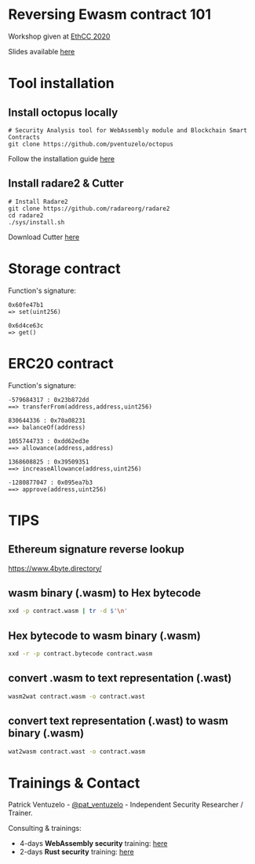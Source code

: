 # Reversing Ewasm contract 101

Workshop given at [EthCC 2020](https://ethcc.io/)


Slides available [here](https://webassembly-security.com/reversing-ewasm-contract/)


# Tool installation

## Install octopus locally
```
# Security Analysis tool for WebAssembly module and Blockchain Smart Contracts
git clone https://github.com/pventuzelo/octopus
```
Follow the installation guide [here](https://github.com/pventuzelo/octopus#quick-start)

## Install radare2 & Cutter
```
# Install Radare2
git clone https://github.com/radareorg/radare2
cd radare2
./sys/install.sh
```
Download Cutter [here](https://github.com/radareorg/cutter/releases/tag/v1.10.1)

# Storage contract 


Function's signature:

```
0x60fe47b1
=> set(uint256)

0x6d4ce63c
=> get()
```



# ERC20 contract


Function's signature:

```
-579684317 : 0x23b872dd
==> transferFrom(address,address,uint256)

830644336 : 0x70a08231
==> balanceOf(address) 

1055744733 : 0xdd62ed3e
==> allowance(address,address) 

1368608825 : 0x39509351
==> increaseAllowance(address,uint256)

-1280877047 : 0x095ea7b3
==> approve(address,uint256)
```

# TIPS

## Ethereum signature reverse lookup

https://www.4byte.directory/

## wasm binary (.wasm) to Hex bytecode

``` sh
xxd -p contract.wasm | tr -d $'\n'
```

## Hex bytecode to wasm binary (.wasm)

``` sh
xxd -r -p contract.bytecode contract.wasm
```

## convert .wasm to text representation (.wast)

``` sh
wasm2wat contract.wasm -o contract.wast
```

## convert text representation (.wast) to wasm binary (.wasm)

``` sh
wat2wasm contract.wast -o contract.wasm
```

# Trainings & Contact

Patrick Ventuzelo - [@pat_ventuzelo](https://twitter.com/pat_ventuzelo) - Independent Security Researcher / Trainer.

Consulting & trainings:
* 4-days **WebAssembly security** training: [here](https://fuzzinglabs.com/trainings/)
* 2-days **Rust security** training: [here](https://fuzzinglabs.com/rust-security-training/)
